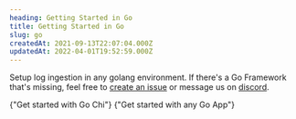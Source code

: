 ```yaml
---
heading: Getting Started in Go
title: Getting Started in Go
slug: go
createdAt: 2021-09-13T22:07:04.000Z
updatedAt: 2022-04-01T19:52:59.000Z
---
```


Setup log ingestion in any golang environment. If there's a Go Framework that's missing, feel free to [create an issue](https://github.com/highlight/highlight/issues/new?assignees=&labels=external+bug+%2F+request&template=feature_request.md&title=) or message us on [discord](https://highlight.io/community).

<DocsCardGroup>
    <DocsCard title="Go Logrus" href="../go/logrus">
        {"Get started with Go Chi"}
    </DocsCard>
    <DocsCard title="Golang App" href="../go/other">
        {"Get started with any Go App"}
    </DocsCard>
</DocsCardGroup>
